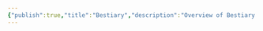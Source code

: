 ```yaml
---
{"publish":true,"title":"Bestiary","description":"Overview of Bestiary tag.","created":"Thursday, April 11th 2024, 5:50:07 pm","modified":"Friday, October 4th 2024, 12:24:49 am","cssclasses":"mado-heading"}
---
```


